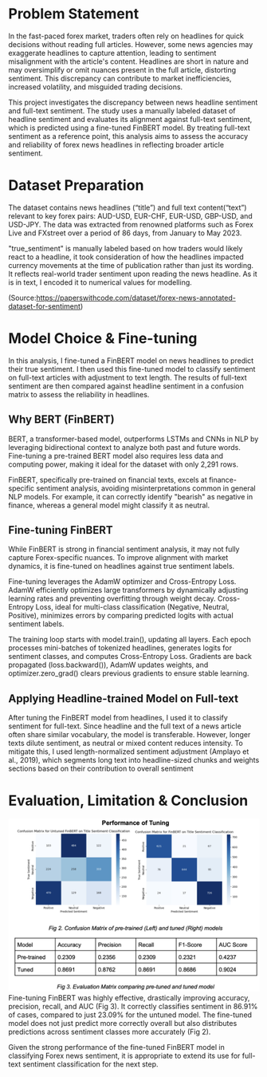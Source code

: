 # Problem Statement

In the fast-paced forex market, traders often rely on headlines for quick decisions without reading full articles. However, some news agencies may exaggerate headlines to capture attention, leading to sentiment misalignment with the article's content. Headlines are short in nature and may oversimplify or omit nuances present in the full article, distorting sentiment. This discrepancy can contribute to market inefficiencies, increased volatility, and misguided trading decisions.

This project investigates the discrepancy between news headline sentiment and full-text sentiment. The study uses a manually labeled dataset of headline sentiment and evaluates its alignment against full-text sentiment, which is predicted using a fine-tuned FinBERT model. By treating full-text sentiment as a reference point, this analysis aims to assess the accuracy and reliability of forex news headlines in reflecting broader article sentiment.


# Dataset Preparation

The dataset contains news headlines (“title”) and full text content(“text”) relevant to key forex pairs: AUD-USD, EUR-CHF, EUR-USD, GBP-USD, and USD-JPY. The data was extracted from renowned platforms such as Forex Live and FXstreet over a period of 86 days, from January to May 2023.

"true_sentiment" is manually labeled based on how traders would likely react to a headline, it took consideration of how the headlines impacted currency movements at the time of publication rather than just its wording. It reflects real-world trader sentiment upon reading the news headline. As it is in text, I encoded it to numerical values for modelling.

(Source:https://paperswithcode.com/dataset/forex-news-annotated-dataset-for-sentiment)


# Model Choice & Fine-tuning

In this analysis, I fine-tuned a FinBERT model on news headlines to predict their true
sentiment. I then used this fine-tuned model to classify sentiment on full-text articles with adjustment to text length. The results of full-text sentiment are then compared against headline sentiment in a confusion matrix to assess the reliability in headlines.

## Why BERT (FinBERT)
BERT, a transformer-based model, outperforms LSTMs and CNNs in NLP by leveraging
bidirectional context to analyze both past and future words. Fine-tuning a pre-trained BERT model also requires less data and computing power, making it ideal for the dataset with only 2,291 rows.

FinBERT, specifically pre-trained on financial texts, excels at finance-specific sentiment analysis, avoiding misinterpretations common in general NLP models. For example, it can correctly identify "bearish" as negative in finance, whereas a general model might classify it as neutral.

## Fine-tuning FinBERT
While FinBERT is strong in financial sentiment analysis, it may not fully capture Forex-specific nuances. To improve alignment with market dynamics, it is fine-tuned on headlines against true sentiment labels.

Fine-tuning leverages the AdamW optimizer and Cross-Entropy Loss. AdamW efficiently optimizes large transformers by dynamically adjusting learning rates and preventing overfitting through weight decay. Cross-Entropy Loss, ideal for multi-class classification (Negative, Neutral, Positive), minimizes errors by comparing predicted logits with actual sentiment labels.

The training loop starts with model.train(), updating all layers. Each epoch processes mini-batches of tokenized headlines, generates logits for sentiment classes, and computes Cross-Entropy Loss. Gradients are back propagated (loss.backward()), AdamW updates weights, and optimizer.zero_grad() clears previous gradients to ensure stable learning.

## Applying Headline-trained Model on Full-text
After tuning the FinBERT model from headlines, I used it to classify sentiment for full-text. Since headline and the full text of a news article often share similar vocabulary, the model is transferable.
However, longer texts dilute sentiment, as neutral or mixed content reduces intensity. To mitigate this, I used length-normalized sentiment adjustment (Amplayo et al., 2019), which segments long text into headline-sized chunks and weights sections based on their contribution to overall sentiment


# Evaluation, Limitation & Conclusion

![Tuning Performance](Tuning%20Performance.png)
Fine-tuning FinBERT was highly effective, drastically improving accuracy, precision, recall, and AUC (Fig 3). It correctly classifies sentiment in 86.91% of cases, compared to just 23.09% for the untuned model. The fine-tuned model does not just predict more correctly overall but also distributes predictions across sentiment classes more accurately (Fig 2).

Given the strong performance of the fine-tuned FinBERT model in classifying Forex news sentiment, it is appropriate to extend its use for full-text sentiment classification for the next step.

